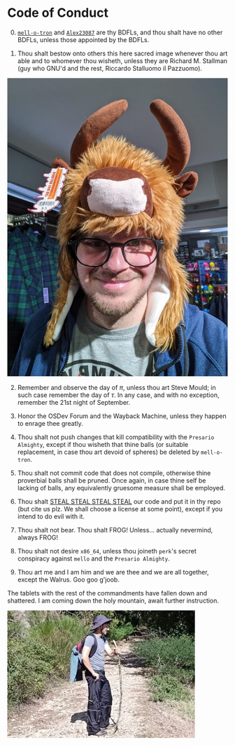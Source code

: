 # Code of Conduct

0. [`mell-o-tron`](https://github.com/mell-o-tron) and [`Alex23087`](https://github.com/Alex23087) are thy BDFLs, and thou shalt have no other BDFLs, unless those appointed by the BDFLs.

1. Thou shalt bestow onto others this here sacred image whenever thou art able and to whomever thou wisheth, unless they are Richard M. Stallman (guy who GNU'd and the rest, Riccardo Stalluomo il Pazzuomo).

![Alessandro, PhD Student @ University of Edinperk](imgs/fit_1280.jpg) 

2. Remember and observe the day of $\pi$, unless thou art Steve Mould; in such case remember the day of $\tau$. In any case, and with no exception, remember the 21st night of September.

3. Honor the OSDev Forum and the Wayback Machine, unless they happen to enrage thee greatly.

4. Thou shalt not push changes that kill compatibility with the `Presario Almighty`, except if thou wisheth that thine balls (or suitable replacement, in case thou art devoid of spheres) be deleted by `mell-o-tron`.

5. Thou shalt not commit code that does not compile, otherwise thine proverbial balls shall be pruned. Once again, in case thine self be lacking of balls, any equivalently gruesome measure shall be employed.

6. Thou shalt [STEAL STEAL STEAL STEAL](https://youtu.be/xebSF8vRvZI) our code and put it in thy repo (but cite us plz. We shall choose a license at some point), except if you intend to do evil with it.

7. Thou shalt not bear. Thou shalt FROG! Unless... actually nevermind, always FROG!

8. Thou shalt not desire `x86_64`, unless thou joineth `perk`'s secret conspiracy against `mello` and the `Presario Almighty`.

9. Thou art me and I am him and we are thee and we are all together, except the Walrus. Goo goo g'joob.

The tablets with the rest of the commandments have fallen down and shattered. I am coming down the holy mountain, await further instruction. 


![Lorenzotron, on a journey of meaning](imgs/lapsicosi.jpg)
